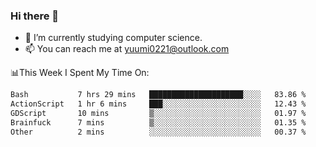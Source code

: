### Hi there 👋

- 📕 I’m currently studying computer science.
- 📫 You can reach me at yuumi0221@outlook.com


📊This Week I Spent My Time On:
<!--START_SECTION:waka-->

```txt
Bash           7 hrs 29 mins   █████████████████████░░░░   83.86 %
ActionScript   1 hr 6 mins     ███░░░░░░░░░░░░░░░░░░░░░░   12.43 %
GDScript       10 mins         ▒░░░░░░░░░░░░░░░░░░░░░░░░   01.97 %
Brainfuck      7 mins          ▒░░░░░░░░░░░░░░░░░░░░░░░░   01.35 %
Other          2 mins          ░░░░░░░░░░░░░░░░░░░░░░░░░   00.37 %
```

<!--END_SECTION:waka-->

<!--
**Yuumi0221/Yuumi0221** is a ✨ _special_ ✨ repository because its `README.md` (this file) appears on your GitHub profile.

Here are some ideas to get you started:

- 🔭 I’m currently working on ...
- 🌱 I’m currently learning ...
- 👯 I’m looking to collaborate on ...
- 🤔 I’m looking for help with ...
- 💬 Ask me about ...
- 📫 How to reach me: ...
- 😄 Pronouns: ...
- ⚡ Fun fact: ...
-->
